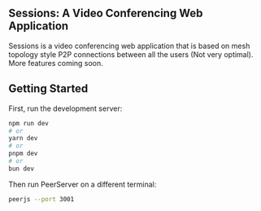 ## Sessions: A Video Conferencing Web Application
Sessions is a video conferencing web application that is based on mesh topology style P2P connections between all the users (Not very optimal). More features coming soon.

## Getting Started

First, run the development server:

```bash
npm run dev
# or
yarn dev
# or
pnpm dev
# or
bun dev
```

Then run PeerServer on a different terminal:

```bash
peerjs --port 3001
```


